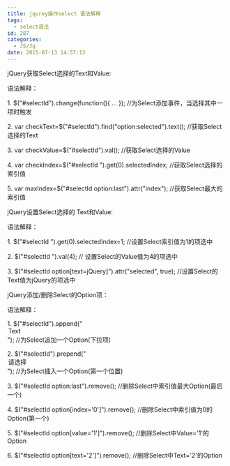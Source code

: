 ```yaml
---
title: jqurey操作select 语法解释
tags:
  - select语法
id: 287
categories:
  - JS/Jq
date: 2015-07-13 14:57:13
---
```


jQuery获取Select选择的Text和Value:

语法解释：

1\. $("#selectId").change(function(){ ... }); //为Select添加事件，当选择其中一项时触发

2\. var checkText=$("#selectId").find("option:selected").text(); //获取Select选择的Text

3\. var checkValue=$("#selectId").val(); //获取Select选择的Value

4\. var checkIndex=$("#selectId ").get(0).selectedIndex; //获取Select选择的索引值

5\. var maxIndex=$("#selectId option:last").attr("index"); //获取Select最大的索引值

jQuery设置Select选择的 Text和Value:

语法解释：

1\. $("#selectId ").get(0).selectedIndex=1; //设置Select索引值为1的项选中

2\. $("#selectId ").val(4); // 设置Select的Value值为4的项选中

3\. $("#selectId option[text=jQuery]").attr("selected", true); //设置Select的Text值为jQuery的项选中

jQuery添加/删除Select的Option项：

语法解释：

1\. $("#selectId").append("<option value='Value'>Text</option>"); //为Select追加一个Option(下拉项)

2\. $("#selectId").prepend("<option value='0'>请选择</option>"); //为Select插入一个Option(第一个位置)

3\. $("#selectId option:last").remove(); //删除Select中索引值最大Option(最后一个)

4\. $("#selectId option[index='0']").remove(); //删除Select中索引值为0的Option(第一个)

5\. $("#selectId option[value='1']").remove(); //删除Select中Value='1'的Option

6\. $("#selectId option[text='2']").remove(); //删除Select中Text='2'的Option

